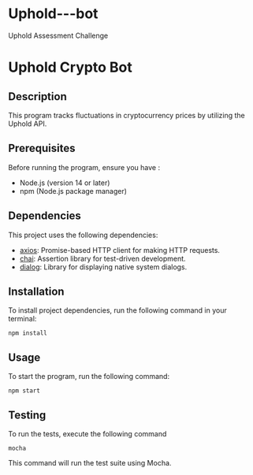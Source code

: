 # Uphold---bot
Uphold Assessment Challenge

# Uphold Crypto Bot

## Description

This program tracks fluctuations in cryptocurrency prices by utilizing the Uphold API.

## Prerequisites

Before running the program, ensure you have :

- Node.js (version 14 or later)
- npm (Node.js package manager)

## Dependencies

This project uses the following dependencies:

- [axios](https://www.npmjs.com/package/axios): Promise-based HTTP client for making HTTP requests.
- [chai](https://www.npmjs.com/package/chai): Assertion library for test-driven development.
- [dialog](https://www.npmjs.com/package/dialog): Library for displaying native system dialogs.

## Installation

To install project dependencies, run the following command in your terminal:

````
npm install
````

## Usage

To start the program, run the following command:
````
npm start
````

## Testing

To run the tests, execute the following command
````
mocha
````
This command will run the test suite using Mocha.